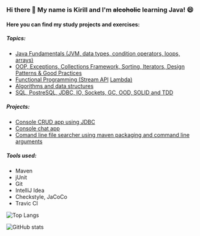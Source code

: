 ### Hi there 👋 My name is Kirill and I'm <s>alcoholic</s> learning Java! 😄

<!--
**Makigen/Makigen** is a ✨ _special_ ✨ repository because its `README.md` (this file) appears on your GitHub profile.

Here are some ideas to get you started:

- 🔭 I’m currently working on ...
- 🌱 I’m currently learning ...
- 👯 I’m looking to collaborate on ...
- 🤔 I’m looking for help with ...
- 💬 Ask me about ...
- 📫 How to reach me: ...
- 😄 Pronouns: ...
- ⚡ Fun fact: ...
-->
#### Here you can find my study projects and exercises:

##### Topics:

   - [Java Fundamentals (JVM, data types, condition operators, loops, arrays)](https://github.com/Makigen/job4j_elementary)
   - [OOP, Exceptions, Collections Framework, Sorting, Iterators, Design Patterns & Good Practices](https://github.com/Makigen/job4j_tracker)
   - [Functional Programming (Stream API](https://github.com/Makigen/job4j_tracker/tree/master/src/main/java/stream) [Lambda)](https://github.com/Makigen/job4j_tracker/tree/master/src/main/java/lambda)
   - [Algorithms and data structures](https://github.com/Makigen/job4j_design)
   - [SQL, PostreSQL, JDBC, IO, Sockets, GC, OOD, SOLID and TDD](https://github.com/Makigen/job4j_design)
 
##### Projects:

   - [Console CRUD app using JDBC](https://github.com/Makigen/job4j_tracker)
   - [Console chat app](https://github.com/Makigen/job4j_design/blob/master/src/main/java/ru/job4j/io/ConsoleChat.java)
   - [Comand line file searcher using maven packaging and command line arguments](https://github.com/Makigen/job4j_design/blob/master/src/main/java/ru/job4j/io/search/Find.java)
   <!--- [Job grabber(HTML Parser using JSOP)](https://github.com/Makigen/job4j_grabber)-->
##### Tools used:
 - Maven
 - jUnit
 - Git
 - IntelliJ Idea
 - Сheckstyle, JaCoCo
 - Travic CI

![Top Langs](https://github-readme-stats.vercel.app/api/top-langs/?username=Makigen&layout=compact)

![GitHub stats](https://github-readme-stats.vercel.app/api?username=Makigen&show_icons=true&theme=default&hide=stars,prs,issues,contribs)
